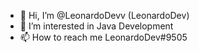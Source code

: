 - 👋 Hi, I’m @LeonardoDevv (LeonardoDev)
- 👀 I’m interested in Java Development
- 📫 How to reach me LeonardoDev#9505
